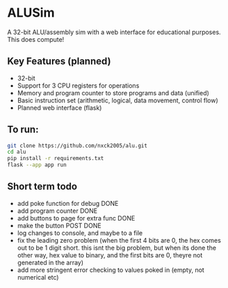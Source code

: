 # ALUSim

A 32-bit ALU/assembly sim with a web interface for educational purposes.
This does compute!

## Key Features (planned)

- 32-bit
- Support for 3 CPU registers for operations
- Memory and program counter to store programs and data (unified)
- Basic instruction set (arithmetic, logical, data movement, control flow)
- Planned web interface (flask)

## To run:

```bash
git clone https://github.com/nxck2005/alu.git
cd alu
pip install -r requirements.txt
flask --app app run
```

## Short term todo
- add poke function for debug DONE
- add program counter DONE
- add buttons to page for extra func DONE
- make the button POST DONE
- log changes to console, and maybe to a file
- fix the leading zero problem (when the first 4 bits are 0, the hex comes out to be 1 digit short. this isnt the big problem, but when its done the other way, hex value to binary, and the first bits are 0, theyre not generated in the array)
- add more stringent error checking to values poked in (empty, not numerical etc)
